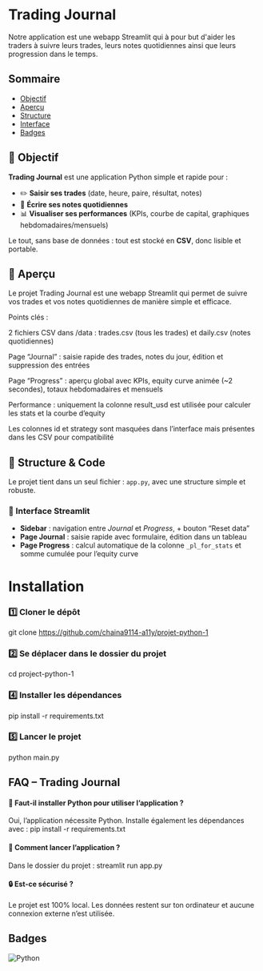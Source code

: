 
# Trading Journal 

Notre application est une webapp Streamlit qui à pour but d'aider les traders à suivre leurs trades, leurs notes quotidiennes ainsi que leurs progression dans le temps.

## Sommaire
- [Objectif](#objectif)
- [Aperçu](#aperçu)
- [Structure](#structure)
- [Interface](#interface)
- [Badges](#badges)

## 🎯 Objectif

**Trading Journal** est une application Python simple et rapide pour :
- ✏️ **Saisir ses trades** (date, heure, paire, résultat, notes)
- 🧠 **Écrire ses notes quotidiennes**
- 📊 **Visualiser ses performances** (KPIs, courbe de capital, graphiques hebdomadaires/mensuels)

Le tout, sans base de données : tout est stocké en **CSV**, donc lisible et portable.

## 🌟 Aperçu

Le projet Trading Journal est une webapp Streamlit qui permet de suivre vos trades et vos notes quotidiennes de manière simple et efficace.

Points clés :

2 fichiers CSV dans /data : trades.csv (tous les trades) et daily.csv (notes quotidiennes)

Page “Journal” : saisie rapide des trades, notes du jour, édition et suppression des entrées

Page “Progress” : aperçu global avec KPIs, equity curve animée (~2 secondes), totaux hebdomadaires et mensuels

Performance : uniquement la colonne result_usd est utilisée pour calculer les stats et la courbe d’equity

Les colonnes id et strategy sont masquées dans l’interface mais présentes dans les CSV pour compatibilité


## 🧠 Structure & Code

Le projet tient dans un seul fichier : `app.py`, avec une structure simple et robuste.

### 🔹 Interface Streamlit
- **Sidebar** : navigation entre *Journal* et *Progress*, + bouton “Reset data”  
- **Page Journal** : saisie rapide avec formulaire, édition dans un tableau  
- **Page Progress** : calcul automatique de la colonne `_pl_for_stats` et somme cumulée pour l’equity curve  


# Installation

### 1️⃣ Cloner le dépôt
git clone https://github.com/chaina9114-a11y/projet-python-1

### 2️⃣ Se déplacer dans le dossier du projet
cd project-python-1

### 4️⃣ Installer les dépendances
pip install -r requirements.txt

### 5️⃣ Lancer le projet
python main.py

    
## FAQ – Trading Journal

#### 🐍 Faut-il installer Python pour utiliser l’application ?


Oui, l’application nécessite Python.
Installe également les dépendances avec : pip install -r requirements.txt


#### 🚀 Comment lancer l’application ?

Dans le dossier du projet : streamlit run app.py

#### 🔒 Est-ce sécurisé ?

Le projet est 100% local.
Les données restent sur ton ordinateur et aucune connexion externe n’est utilisée.


## Badges

![Python](https://img.shields.io/badge/Python-3.11-blue)




